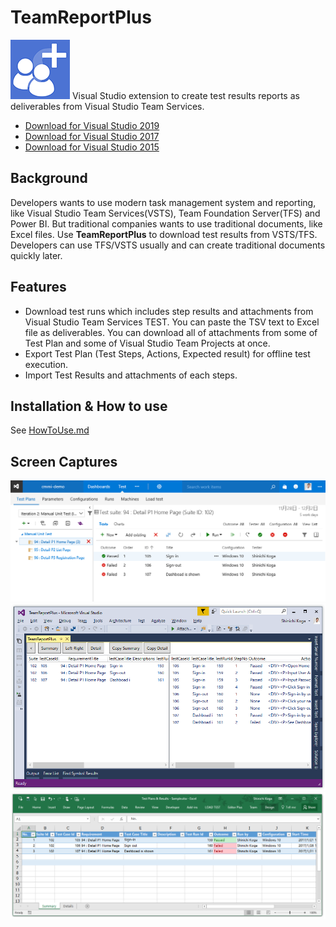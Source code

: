 
# TeamReportPlus
![TeamReportPlus](ResourceSources/TeamReportPlus-95.png) Visual Studio extension to create test results reports as deliverables from Visual Studio Team Services.

- [Download for Visual Studio 2019](https://marketplace.visualstudio.com/items?itemName=SHIN-ICHIKOGA.TeamReportPlusforVisualStudio2019)
- [Download for Visual Studio 2017](https://marketplace.visualstudio.com/items?itemName=SHIN-ICHIKOGA.TeamReportPlusforVisualStudio2017)
- [Download for Visual Studio 2015](https://marketplace.visualstudio.com/items?itemName=SHIN-ICHIKOGA.TeamReportPlus)


## Background
Developers wants to use modern task management system and reporting, like Visual Studio Team Services(VSTS), Team Foundation Server(TFS) and Power BI. But traditional companies wants to use traditional documents, like Excel files. Use **TeamReportPlus** to download test results from VSTS/TFS. Developers can use TFS/VSTS usually and can create traditional documents quickly later.


## Features 
- Download test runs which includes step results and attachments from Visual Studio Team Services TEST. You can paste the TSV text to Excel file as deliverables. You can download all of attachments from some of Test Plan and some of Visual Studio Team Projects at once.
- Export Test Plan (Test Steps, Actions, Expected result) for offline test execution.
- Import Test Results and attachments of each steps.

## Installation & How to use
See [HowToUse.md](HowToUse/HowToUse.md)

## Screen Captures
![Test Results in VSTS](HowToUse/images/image2-ResultsVSTS.png)
![Test Results in Visual Studio](HowToUse/images/image5-TestResultsVS.png)
![Test Results in Excel](HowToUse/images/image6-TestResultsSammaryExcel.png)
